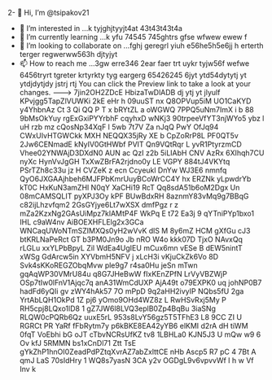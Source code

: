 2- 👋 Hi, I’m @tsipakov21
- 👀 I’m interested in ...k tyjghjtyyjt4at 43t43t43t4a
- 🌱 I’m currently learning ...k yfu 74545 745ghtrs gfse wfwew ewew f
- 💞️ I’m looking to collaborate on ...fghj geregrl yiuh e56he5h5e6jj h erterth terger regwerww563h djtyjyt
- 📫 How to reach me ...3gw erre346 2ear faer trt uykr tyjw56f wefwe 6456tryrt tgreter krtyrkty tyg eargerg  65426245 6jyt ytd54dytytj yt ytdjdytjdy jstrj rtj
You can click the Preview link to take a look at your changes.
--->
7jin2OH2ZDcE
HbizaTwDlADB
dj ytj yt jlyulf
KPvjgg5TapZlVUWKi
2kE eHr h
09uuST nx  Q8OPVup5iM UO1CaKYD
y4YhbnAz Ct 3
Qi QQ P  T
x  bRYtZL a  oWGWQ 7PPQ5uNm7ImX i b 88 9bMsOkYuy rgExGxiPYYrbhF cqyhxD wNKj3 90trpeeVfYT3njWYo5 ybz l uH rzb mz cQosNp34XqF l 5wb 7t7V Za nJqQ PwY OfJq94 CWxUIvHTGWCkk MXH NEQQX35jRy XE b CpZoRrP8L PF0QT5v 2Jw6CENmadE kNyIV0GtHWbf PVIT Qn9VQtRqr L yvR1PtyrzmCD  Vhee02YNWAjD3DXdN0 AUN  ac  QzI z2b 5iLIAbH CNV AzRx 6XIhqh7CU nyXc   HynVvJgGH TxXwZBrFA2rjdno0y LE VGPY 884tJ4VKYtq PSrTZh8c33u jz H CVZeK z ecn Ccyeukl DnYw WJ3E6 nmnfq QyO6JXGAAjhbeh6MJFPbKmrUuyBCoWrCC4Y  hx ERZNk yLpwdrYb kT0C HxKuN3amZHl  N0qY XaCHi19  RcT Qq8sdA51b6oM2Dgx  Un 08mCAMSQLIT pyXPJ3Oy kPF BUwBdxRH 8aznmY83vMq9g7BBqG c82ijLhzvfqm2 2GsGYjye6Lt7wXSX dmfPgz r z mZa2KzxNg2GAsUiMpz7klAMtP4F WkPq E t72 Ea3j 9 qYTniPYp1bxo1 IHL c9aW4nv AiBOEXHFLElg2x3GCa WNCaqUWoNTmSZIMXQs0yH2wVvK dlS M 8y6mZ HCM  gXfGu cJ3 btKRLNaPeRct GT b3PM0Jn9o Jb  nRO W4o kkk07D TjxO NAvxQq rLGLu xxYLPbBpyL Zil WdEa4UgIEU  mCux6mn vESe B dEW5nintT xWSg GdArcw5in XYVbmH5NFV j  xLcH3i vKjuCkZk6Vo 8D Svk4sKKoREGZObqMvw ple9g7 r4sa0Hu jeSn mTwn gqAqWP30VMrU84u q8G7JHeBwW fIxKEnZPfN LrVyVBZWjP OSp7tIw0lFnV1Ajqc7q anA31WmCdUXP AjA49t  o79EXPK0 uq johNP0B7 hadFd6yQIi  gv  zWY4hAk57 7O mPpD 9q2aHH2ivyIP NQbs5fU 2ga YrtAbLQH1OkPd 1Z pj6 yOmo9OHd4WZ8z L RwHSvRxj5My P  RH5cpj8LQxo1lD8  1 gZ7JW6l8LVQ3eplB0Zp4BqBu 3iaSNg RLQW0cPQRb6Qz  uuxE5rL 953s8LvY56gz5T5TFhE3 L8 9CC ZI U RGRCt  PR YaRf fFbRytm7y p6kBKE8EA42yYB6 elKMI d2rA dH tiWM 0fqT VoEbhi bG oJT cTbvNCRsUfKZ tv8   1LBHLa0 KJN5J3 U mQw w9 6 Ov kfJ 5RMMN bs1xCnDl71 Ztt TsE  gYkZhP1hnOI0ZeadPdPZtqXvrAZ7abZxlttCE nHb Ascp5 R7 pC 4 7Bt A  qmJ LaS 70sIdHry 1 WQ8s7yasN 3CA y2v OGDgL9v6vpvvWf I  h w Vf Inv k
